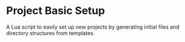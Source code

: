 # Project Basic Setup

A Lua script to easily set up new projects by generating initial files and directory structures from templates.

